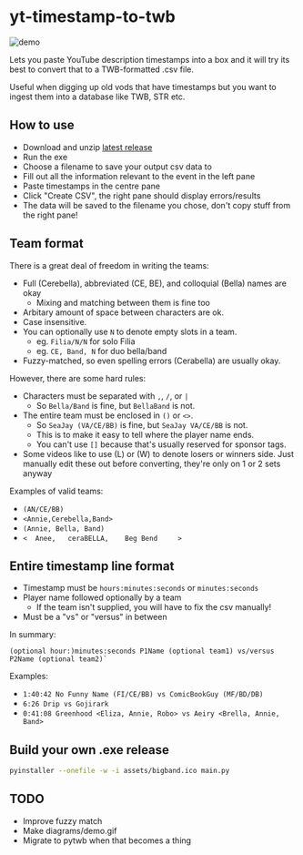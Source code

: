 # yt-timestamp-to-twb

![demo](diagrams/demo.gif)

Lets you paste YouTube description timestamps into a box and it will try its
best to convert that to a TWB-formatted .csv file.

Useful when digging up old vods that have timestamps but you want to ingest them
into a database like TWB, STR etc.

## How to use

* Download and unzip [latest release](https://github.com/hugh-braico/yt-timestamp-to-twb/releases)
* Run the exe
* Choose a filename to save your output csv data to
* Fill out all the information relevant to the event in the left pane
* Paste timestamps in the centre pane
* Click "Create CSV", the right pane should display errors/results
* The data will be saved to the filename you chose, don't copy stuff from the 
  right pane!

## Team format

There is a great deal of freedom in writing the teams:

* Full (Cerebella), abbreviated (CE, BE), and colloquial (Bella) names are okay
    * Mixing and matching between them is fine too
* Arbitary amount of space between characters are ok.
* Case insensitive.
* You can optionally use `N` to denote empty slots in a team.
    * eg. `Filia/N/N` for solo Filia
    * eg. `CE, Band, N` for duo bella/band
* Fuzzy-matched, so even spelling errors (Cerabella) are usually okay.

However, there are some hard rules:

* Characters must be separated with `,`, `/`, or `|`
    * So `Bella/Band` is fine, but `BellaBand` is not.
* The entire team must be enclosed in `()` or `<>`.
    * So `SeaJay (VA/CE/BB)` is fine, but `SeaJay VA/CE/BB` is not.
    * This is to make it easy to tell where the player name ends.
    * You can't use `[]` because that's usually reserved for sponsor tags.
* Some videos like to use (L) or (W) to denote losers or winners side. Just 
  manually edit these out before converting, they're only on 1 or 2 sets anyway

Examples of valid teams:

* `(AN/CE/BB)`
* `<Annie,Cerebella,Band>`
* `(Annie, Bella, Band)`
* `<  Anee,   ceraBELLA,    Beg Bend     >`

## Entire timestamp line format

* Timestamp must be `hours:minutes:seconds` or `minutes:seconds`
* Player name followed optionally by a team
    * If the team isn't supplied, you will have to fix the csv manually!
* Must be a "vs" or "versus" in between

In summary:

```
(optional hour:)minutes:seconds P1Name (optional team1) vs/versus P2Name (optional team2)`
```

Examples:

* `1:40:42 No Funny Name (FI/CE/BB) vs ComicBookGuy (MF/BD/DB)`
* `6:26 Drip vs Gojirark`
* `0:41:08 Greenhood <Eliza, Annie, Robo> vs Aeiry <Brella, Annie, Band>`

## Build your own .exe release

```bash
pyinstaller --onefile -w -i assets/bigband.ico main.py
```

## TODO

* Improve fuzzy match
* Make diagrams/demo.gif
* Migrate to pytwb when that becomes a thing
